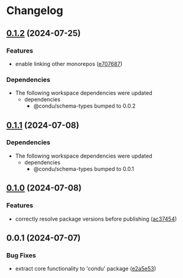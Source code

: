 # Changelog

## [0.1.2](https://github.com/niieani/toolchain/compare/@condu/types@0.1.1...@condu/types@0.1.2) (2024-07-25)


### Features

* enable linking other monorepos ([e707687](https://github.com/niieani/toolchain/commit/e707687bd2d5e109bb6d9eb96a9b777eb85e9737))


### Dependencies

* The following workspace dependencies were updated
  * dependencies
    * @condu/schema-types bumped to 0.0.2

## [0.1.1](https://github.com/niieani/toolchain/compare/@condu/types@0.1.0...@condu/types@0.1.1) (2024-07-08)


### Dependencies

* The following workspace dependencies were updated
  * dependencies
    * @condu/schema-types bumped to 0.0.1

## [0.1.0](https://github.com/niieani/toolchain/compare/@condu/types@0.0.1...@condu/types@0.1.0) (2024-07-08)


### Features

* correctly resolve package versions before publishing ([ac37454](https://github.com/niieani/toolchain/commit/ac374544ecb35ad3c3f27a830f24276928168306))

## 0.0.1 (2024-07-07)


### Bug Fixes

* extract core functionality to 'condu' package ([e2a5e53](https://github.com/niieani/toolchain/commit/e2a5e539f7aeaadedd3359d8bf80591f3e4ee258))
